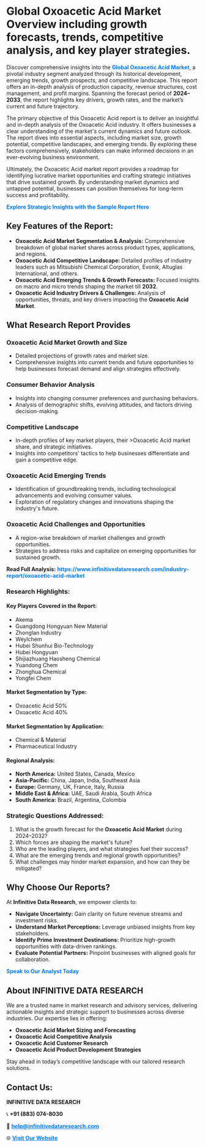 <h1>Global Oxoacetic Acid Market Overview including growth forecasts, trends, competitive analysis, and key player strategies.</h1>
<p>
Discover comprehensive insights into the 
<a href="https://www.infinitivedataresearch.com/industry-report/oxoacetic-acid-market" rel="dofollow" style="color: #007BFF; text-decoration: none;"><strong>Global Oxoacetic Acid Market</strong></a>, a pivotal industry segment analyzed through its historical development, emerging trends, growth prospects, and competitive landscape. This report offers an in-depth analysis of production capacity, revenue structures, cost management, and profit margins. Spanning the forecast period of <strong>2024–2033</strong>, the report highlights key drivers, growth rates, and the market’s current and future trajectory.
</p>
<p>
The primary objective of this Oxoacetic Acid report is to deliver an insightful and in-depth analysis of the Oxoacetic Acid industry. It offers businesses a clear understanding of the market's current dynamics and future outlook. The report dives into essential aspects, including market size, growth potential, competitive landscapes, and emerging trends. By exploring these factors comprehensively, stakeholders can make informed decisions in an ever-evolving business environment.
</p>
<p>
Ultimately, the Oxoacetic Acid market report provides a roadmap for identifying lucrative market opportunities and crafting strategic initiatives that drive sustained growth. By understanding market dynamics and untapped potential, businesses can position themselves for long-term success and profitability.
</p>
<p>
<a href="https://www.infinitivedataresearch.com/request-sample/reportId=105946" style="color: #007BFF; text-decoration: none;"><strong>Explore Strategic Insights with the Sample Report Here</strong></a>
</p>

<h2>Key Features of the Report:</h2>
<ul>
<li><strong>Oxoacetic Acid Market Segmentation & Analysis:</strong> Comprehensive breakdown of global market shares across product types, applications, and regions.</li>
<li><strong>Oxoacetic Acid Competitive Landscape:</strong> Detailed profiles of industry leaders such as Mitsubishi Chemical Corporation, Evonik, Altuglas International, and others.</li>
<li><strong>Oxoacetic Acid Emerging Trends & Growth Forecasts:</strong> Focused insights on macro and micro trends shaping the market till <strong>2032</strong>.</li>
<li><strong>Oxoacetic Acid Industry Drivers & Challenges:</strong> Analysis of opportunities, threats, and key drivers impacting the <strong>Oxoacetic Acid Market</strong>.</li>
</ul>

<h2>What Research Report Provides</h2>
<h3>Oxoacetic Acid Market Growth and Size</h3>
<ul>
<li>Detailed projections of growth rates and market size.</li>
<li>Comprehensive insights into current trends and future opportunities to help businesses forecast demand and align strategies effectively.</li>
</ul>

<h3>Consumer Behavior Analysis</h3>
<ul>
<li>Insights into changing consumer preferences and purchasing behaviors.</li>
<li>Analysis of demographic shifts, evolving attitudes, and factors driving decision-making.</li>
</ul>

<h3>Competitive Landscape</h3>
<ul>
<li>In-depth profiles of key market players, their >Oxoacetic Acid market share, and strategic initiatives.</li>
<li>Insights into competitors' tactics to help businesses differentiate and gain a competitive edge.</li>
</ul>

<h3>Oxoacetic Acid Emerging Trends</h3>
<ul>
<li>Identification of groundbreaking trends, including technological advancements and evolving consumer values.</li>
<li>Exploration of regulatory changes and innovations shaping the industry's future.</li>
</ul>

<h3>Oxoacetic Acid Challenges and Opportunities</h3>
<ul>
<li>A region-wise breakdown of market challenges and growth opportunities.</li>
<li>Strategies to address risks and capitalize on emerging opportunities for sustained growth.</li>
</ul>
<p><strong>Read Full Analysis:</strong> <a href="https://www.infinitivedataresearch.com/industry-report/oxoacetic-acid-market" rel="dofollow" style="color: #007BFF; text-decoration: none;"><strong>https://www.infinitivedataresearch.com/industry-report/oxoacetic-acid-market</strong></a></p>
<h3>Research Highlights:</h3>
<h4>Key Players Covered in the Report:</h4>
<ul><li>Akema</li><li>Guangdong Hongyuan New Material</li><li>Zhonglan Industry</li><li>Weylchem</li><li>Hubei Shunhui Bio-Technology</li><li>Hubei Hongyuan</li><li>Shijiazhuang Haosheng Chemical</li><li>Yuandong Chem</li><li>Zhonghua Chemical</li><li>Yongfei Chem</li></ul>
<h4>Market Segmentation by Type:</h4>
<ul><li>Oxoacetic Acid 50%</li><li>Oxoacetic Acid 40%</li></ul>
<h4>Market Segmentation by Application:</h4>
<ul><li>Chemical &amp; Material</li><li>Pharmaceutical Industry</li></ul>

<h4>Regional Analysis:</h4>
<ul>
<li><strong>North America:</strong> United States, Canada, Mexico</li>
<li><strong>Asia-Pacific:</strong> China, Japan, India, Southeast Asia</li>
<li><strong>Europe:</strong> Germany, UK, France, Italy, Russia</li>
<li><strong>Middle East & Africa:</strong> UAE, Saudi Arabia, South Africa</li>
<li><strong>South America:</strong> Brazil, Argentina, Colombia</li>
</ul>

<h3>Strategic Questions Addressed:</h3>
<ol>
<li>What is the growth forecast for the <strong>Oxoacetic Acid Market</strong> during 2024–2032?</li>
<li>Which forces are shaping the market's future?</li>
<li>Who are the leading players, and what strategies fuel their success?</li>
<li>What are the emerging trends and regional growth opportunities?</li>
<li>What challenges may hinder market expansion, and how can they be mitigated?</li>
</ol>

<h2>Why Choose Our Reports?</h2>
<p>At <strong>Infinitive Data Research</strong>, we empower clients to:</p>
<ul>
<li><strong>Navigate Uncertainty:</strong> Gain clarity on future revenue streams and investment risks.</li>
<li><strong>Understand Market Perceptions:</strong> Leverage unbiased insights from key stakeholders.</li>
<li><strong>Identify Prime Investment Destinations:</strong> Prioritize high-growth opportunities with data-driven rankings.</li>
<li><strong>Evaluate Potential Partners:</strong> Pinpoint businesses with aligned goals for collaboration.</li>
</ul>
<p><a href="https://www.infinitivedataresearch.com/industry-report/oxoacetic-acid-market" rel="dofollow" style="color: #007BFF; text-decoration: none;"><strong>Speak to Our Analyst Today</strong></a></p>

<h2>About INFINITIVE DATA RESEARCH</h2>
<p>We are a trusted name in market research and advisory services, delivering actionable insights and strategic support to businesses across diverse industries. Our expertise lies in offering:</p>
<ul>
<li><strong>Oxoacetic Acid Market Sizing and Forecasting</strong></li>
<li><strong>Oxoacetic Acid Competitive Analysis</strong></li>
<li><strong>Oxoacetic Acid Customer Research</strong></li>
<li><strong>Oxoacetic Acid Product Development Strategies</strong></li>
</ul>
<p>Stay ahead in today’s competitive landscape with our tailored research solutions.</p>

<h2>Contact Us:</h2>
<p><strong>INFINITIVE DATA RESEARCH</strong></p>
<p>📞 <strong>+91 (883) 074-8030</strong></p>
<p>📧 <strong><a href="mailto:help@infinitivedataresearch.com" style="color: #007BFF;">help@infinitivedataresearch.com</a></strong></p>
<p>🌐 <strong><a href="https://www.infinitivedataresearch.com" rel="dofollow" style="color: #007BFF;">Visit Our Website</a></strong></p>
